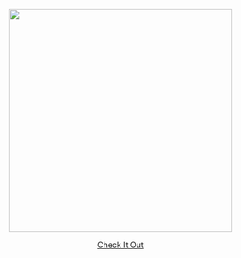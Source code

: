 <p align="center">
    <img width="400" src="https://ghcdn.rawgit.org/gist/alevosia/7a52801134eab66204c3a79c32d16703/raw/c8d62f1ff330d7fc4b7ec522ea93b641c03157a7/simmer_studios.svg">
</p>

<p align="center">
    <a href="https://simmer-studios.netlify.app/">Check It Out</a>
</p>
